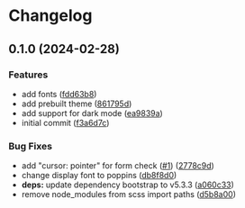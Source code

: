 # Changelog

## 0.1.0 (2024-02-28)


### Features

* add fonts ([fdd63b8](https://github.com/glasskube/theme/commit/fdd63b8fe8ccf3adaabe4b0c12119199225c66a3))
* add prebuilt theme ([861795d](https://github.com/glasskube/theme/commit/861795d301442dc1de2cfb19f341fb5c1e98e4b1))
* add support for dark mode ([ea9839a](https://github.com/glasskube/theme/commit/ea9839a8b2b245faeb4ba456770be292928a74e3))
* initial commit ([f3a6d7c](https://github.com/glasskube/theme/commit/f3a6d7cc31b5fd575fe3855f98f1a83c7ff2f5c9))


### Bug Fixes

* add "cursor: pointer" for form check ([#1](https://github.com/glasskube/theme/issues/1)) ([2778c9d](https://github.com/glasskube/theme/commit/2778c9d741144945b718b4562bce22b6471ab3a2))
* change display font to poppins ([db8f8d0](https://github.com/glasskube/theme/commit/db8f8d06217884bd162ab9b86b58d73e08e3b151))
* **deps:** update dependency bootstrap to v5.3.3 ([a060c33](https://github.com/glasskube/theme/commit/a060c33ab7d323da59bc6299fd4ffc258789416a))
* remove node_modules from scss import paths ([d5b8a00](https://github.com/glasskube/theme/commit/d5b8a003df9a6dba4babf69082d4c13b7be5b811))
